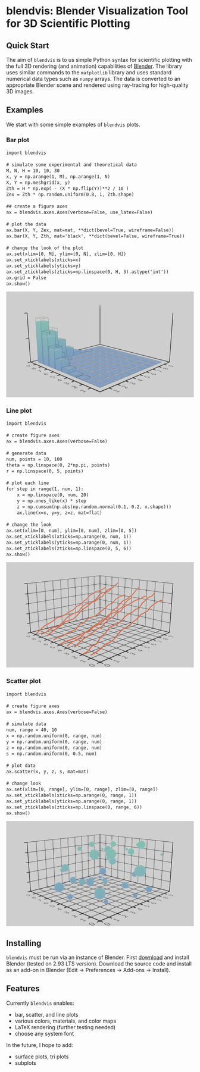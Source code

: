 # blendvis: Blender Visualization Tool for 3D Scientific Plotting 

## Quick Start
The aim of `blendvis` is to us simple Python syntax for scientific plotting 
with the full 3D rendering (and animation) capabilities of [Blender](https://www.blender.org/).
The library uses similar commands to the `matplotlib` library and uses standard numerical data types such as `numpy` arrays.
The data is converted to an appropriate Blender scene and rendered using ray-tracing for high-quality 3D images.

## Examples
We start with some simple examples of `blendvis` plots.
### Bar plot
```
import blendvis

# simulate some experimental and theoretical data
M, N, H = 10, 10, 30
x, y = np.arange(1, M), np.arange(1, N)
X, Y = np.meshgrid(x, y)
Zth = H * np.exp( - (X * np.flip(Y))**2 / 10 )
Zex = Zth * np.random.uniform(0.8, 1, Zth.shape)

## create a figure axes
ax = blendvis.axes.Axes(verbose=False, use_latex=False)

# plot the data
ax.bar(X, Y, Zex, mat=mat, **dict(bevel=True, wireframe=False))
ax.bar(X, Y, Zth, mat='black', **dict(bevel=False, wireframe=True))

# change the look of the plot
ax.set(xlim=[0, M], ylim=[0, N], zlim=[0, H])
ax.set_xticklabels(xticks=x)
ax.set_yticklabels(yticks=y)
ax.set_zticklabels(zticks=np.linspace(0, H, 3).astype('int'))
ax.grid = False
ax.show()
```
![Example 3d-barplot](examples/renders/barplot-example.png)

### Line plot
```
import blendvis

# create figure axes
ax = blendvis.axes.Axes(verbose=False)

# generate data
num, points = 10, 100
theta = np.linspace(0, 2*np.pi, points)
r = np.linspace(0, 5, points)

# plot each line
for step in range(1, num, 1):
    x = np.linspace(0, num, 20)
    y = np.ones_like(x) * step
    z = np.cumsum(np.abs(np.random.normal(0.1, 0.2, x.shape)))
    ax.line(x=x, y=y, z=z, mat=flat)

# change the look 
ax.set(xlim=[0, num], ylim=[0, num], zlim=[0, 5])
ax.set_xticklabels(xticks=np.arange(0, num, 1))
ax.set_yticklabels(yticks=np.arange(0, num, 1))
ax.set_zticklabels(zticks=np.linspace(0, 5, 6))
ax.show()
```
![Example line plot](examples/renders/lines-example.png)

### Scatter plot
```
import blendvis

# create figure axes
ax = blendvis.axes.Axes(verbose=False)

# simulate data
num, range = 40, 10
x = np.random.uniform(0, range, num)
y = np.random.uniform(0, range, num)
z = np.random.uniform(0, range, num)
s = np.random.uniform(0, 0.5, num)

# plot data
ax.scatter(x, y, z, s, mat=mat)

# change look
ax.set(xlim=[0, range], ylim=[0, range], zlim=[0, range])
ax.set_xticklabels(xticks=np.arange(0, range, 1))
ax.set_yticklabels(yticks=np.arange(0, range, 1))
ax.set_zticklabels(zticks=np.linspace(0, range, 6))
ax.show()
```
![Example line plot](examples/renders/scatter-example.png)

## Installing
`blendvis` must be run via an instance of Blender. 
First [download](https://www.blender.org/download/) and install Blender (tested on 2.93 LTS version).
Download the source code and install as an add-on in Blender (Edit -> Preferences -> Add-ons -> Install).

## Features
Currently `blendvis` enables:
* bar, scatter, and line plots
* various colors, materials, and color maps
* LaTeX rendering (further testing needed)
* choose any system font

In the future, I hope to add:
* surface plots, tri plots
* subplots
